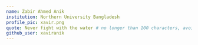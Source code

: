 ```yaml
---
name: Zabir Ahmed Anik
institution: Northern University Bangladesh
profile_pic: xavir.png
quote: Never fight with the water # no longer than 100 characters, avoid using quotes(") to guarantee the format remains the same.
github_user: xaviranik
---
```

